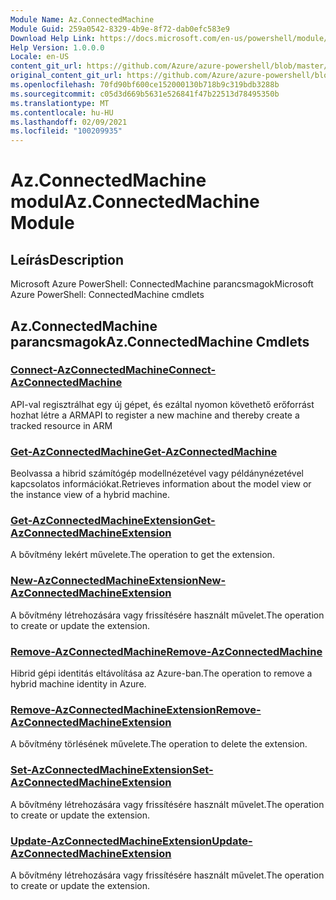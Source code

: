 ```yaml
---
Module Name: Az.ConnectedMachine
Module Guid: 259a0542-8329-4b9e-8f72-dab0efc583e9
Download Help Link: https://docs.microsoft.com/en-us/powershell/module/az.connectedmachine
Help Version: 1.0.0.0
Locale: en-US
content_git_url: https://github.com/Azure/azure-powershell/blob/master/src/ConnectedMachine/help/Az.ConnectedMachine.md
original_content_git_url: https://github.com/Azure/azure-powershell/blob/master/src/ConnectedMachine/help/Az.ConnectedMachine.md
ms.openlocfilehash: 70fd90bf600ce152000130b718b9c319bdb3288b
ms.sourcegitcommit: c05d3d669b5631e526841f47b22513d78495350b
ms.translationtype: MT
ms.contentlocale: hu-HU
ms.lasthandoff: 02/09/2021
ms.locfileid: "100209935"
---
```

# <span data-ttu-id="76d0e-101">Az.ConnectedMachine modul</span><span class="sxs-lookup"><span data-stu-id="76d0e-101">Az.ConnectedMachine Module</span></span>
## <span data-ttu-id="76d0e-102">Leírás</span><span class="sxs-lookup"><span data-stu-id="76d0e-102">Description</span></span>
<span data-ttu-id="76d0e-103">Microsoft Azure PowerShell: ConnectedMachine parancsmagok</span><span class="sxs-lookup"><span data-stu-id="76d0e-103">Microsoft Azure PowerShell: ConnectedMachine cmdlets</span></span>

## <span data-ttu-id="76d0e-104">Az.ConnectedMachine parancsmagok</span><span class="sxs-lookup"><span data-stu-id="76d0e-104">Az.ConnectedMachine Cmdlets</span></span>
### [<span data-ttu-id="76d0e-105">Connect-AzConnectedMachine</span><span class="sxs-lookup"><span data-stu-id="76d0e-105">Connect-AzConnectedMachine</span></span>](Connect-AzConnectedMachine.md)
<span data-ttu-id="76d0e-106">API-val regisztrálhat egy új gépet, és ezáltal nyomon követhető erőforrást hozhat létre a ARM</span><span class="sxs-lookup"><span data-stu-id="76d0e-106">API to register a new machine and thereby create a tracked resource in ARM</span></span>

### [<span data-ttu-id="76d0e-107">Get-AzConnectedMachine</span><span class="sxs-lookup"><span data-stu-id="76d0e-107">Get-AzConnectedMachine</span></span>](Get-AzConnectedMachine.md)
<span data-ttu-id="76d0e-108">Beolvassa a hibrid számítógép modellnézetével vagy példánynézetével kapcsolatos információkat.</span><span class="sxs-lookup"><span data-stu-id="76d0e-108">Retrieves information about the model view or the instance view of a hybrid machine.</span></span>

### [<span data-ttu-id="76d0e-109">Get-AzConnectedMachineExtension</span><span class="sxs-lookup"><span data-stu-id="76d0e-109">Get-AzConnectedMachineExtension</span></span>](Get-AzConnectedMachineExtension.md)
<span data-ttu-id="76d0e-110">A bővítmény lekért művelete.</span><span class="sxs-lookup"><span data-stu-id="76d0e-110">The operation to get the extension.</span></span>

### [<span data-ttu-id="76d0e-111">New-AzConnectedMachineExtension</span><span class="sxs-lookup"><span data-stu-id="76d0e-111">New-AzConnectedMachineExtension</span></span>](New-AzConnectedMachineExtension.md)
<span data-ttu-id="76d0e-112">A bővítmény létrehozására vagy frissítésére használt művelet.</span><span class="sxs-lookup"><span data-stu-id="76d0e-112">The operation to create or update the extension.</span></span>

### [<span data-ttu-id="76d0e-113">Remove-AzConnectedMachine</span><span class="sxs-lookup"><span data-stu-id="76d0e-113">Remove-AzConnectedMachine</span></span>](Remove-AzConnectedMachine.md)
<span data-ttu-id="76d0e-114">Hibrid gépi identitás eltávolítása az Azure-ban.</span><span class="sxs-lookup"><span data-stu-id="76d0e-114">The operation to remove a hybrid machine identity in Azure.</span></span>

### [<span data-ttu-id="76d0e-115">Remove-AzConnectedMachineExtension</span><span class="sxs-lookup"><span data-stu-id="76d0e-115">Remove-AzConnectedMachineExtension</span></span>](Remove-AzConnectedMachineExtension.md)
<span data-ttu-id="76d0e-116">A bővítmény törlésének művelete.</span><span class="sxs-lookup"><span data-stu-id="76d0e-116">The operation to delete the extension.</span></span>

### [<span data-ttu-id="76d0e-117">Set-AzConnectedMachineExtension</span><span class="sxs-lookup"><span data-stu-id="76d0e-117">Set-AzConnectedMachineExtension</span></span>](Set-AzConnectedMachineExtension.md)
<span data-ttu-id="76d0e-118">A bővítmény létrehozására vagy frissítésére használt művelet.</span><span class="sxs-lookup"><span data-stu-id="76d0e-118">The operation to create or update the extension.</span></span>

### [<span data-ttu-id="76d0e-119">Update-AzConnectedMachineExtension</span><span class="sxs-lookup"><span data-stu-id="76d0e-119">Update-AzConnectedMachineExtension</span></span>](Update-AzConnectedMachineExtension.md)
<span data-ttu-id="76d0e-120">A bővítmény létrehozására vagy frissítésére használt művelet.</span><span class="sxs-lookup"><span data-stu-id="76d0e-120">The operation to create or update the extension.</span></span>


